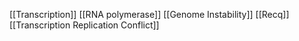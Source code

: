[[Transcription]]
[[RNA polymerase]]
[[Genome Instability]]
[[Recq]]
[[Transcription Replication Conflict]]
